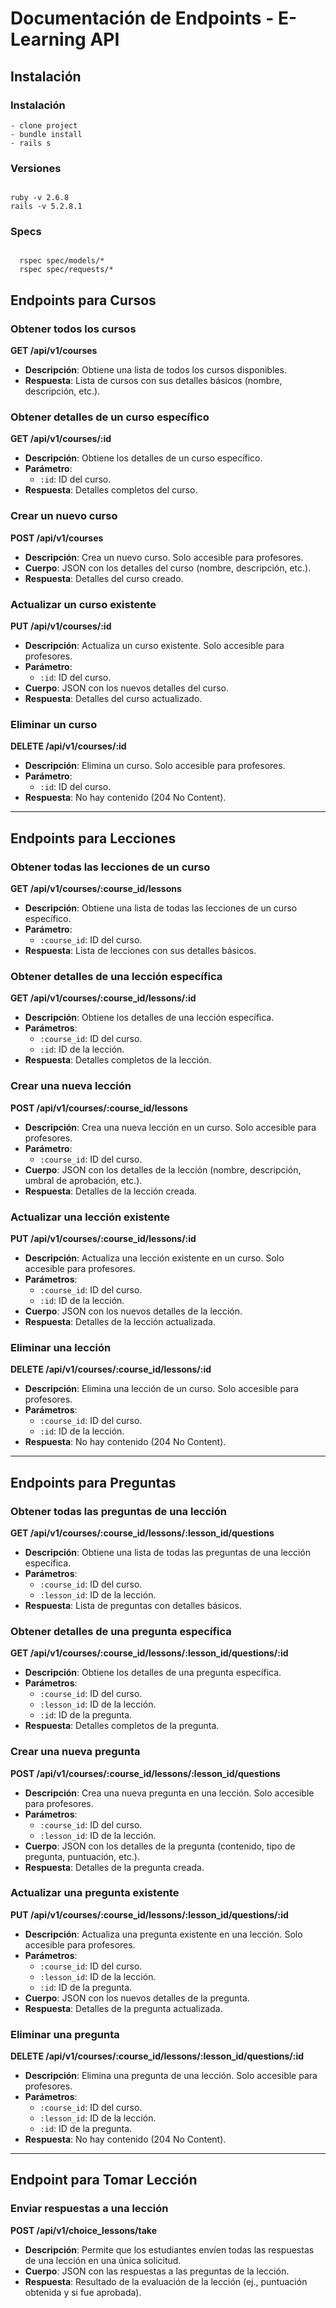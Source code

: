 # Documentación de Endpoints - E-Learning API

## Instalación

### Instalación 
```
- clone project 
- bundle install
- rails s 
```

### Versiones 
```

ruby -v 2.6.8
rails -v 5.2.8.1
```

### Specs
```

  rspec spec/models/*
  rspec spec/requests/*  
```


## Endpoints para Cursos

### Obtener todos los cursos
**GET /api/v1/courses**

- **Descripción**: Obtiene una lista de todos los cursos disponibles.
- **Respuesta**: Lista de cursos con sus detalles básicos (nombre, descripción, etc.).

### Obtener detalles de un curso específico
**GET /api/v1/courses/:id**

- **Descripción**: Obtiene los detalles de un curso específico.
- **Parámetro**:
  - `:id`: ID del curso.
- **Respuesta**: Detalles completos del curso.

### Crear un nuevo curso
**POST /api/v1/courses**

- **Descripción**: Crea un nuevo curso. Solo accesible para profesores.
- **Cuerpo**: JSON con los detalles del curso (nombre, descripción, etc.).
- **Respuesta**: Detalles del curso creado.

### Actualizar un curso existente
**PUT /api/v1/courses/:id**

- **Descripción**: Actualiza un curso existente. Solo accesible para profesores.
- **Parámetro**:
  - `:id`: ID del curso.
- **Cuerpo**: JSON con los nuevos detalles del curso.
- **Respuesta**: Detalles del curso actualizado.

### Eliminar un curso
**DELETE /api/v1/courses/:id**

- **Descripción**: Elimina un curso. Solo accesible para profesores.
- **Parámetro**:
  - `:id`: ID del curso.
- **Respuesta**: No hay contenido (204 No Content).

---

## Endpoints para Lecciones

### Obtener todas las lecciones de un curso
**GET /api/v1/courses/:course_id/lessons**

- **Descripción**: Obtiene una lista de todas las lecciones de un curso específico.
- **Parámetro**:
  - `:course_id`: ID del curso.
- **Respuesta**: Lista de lecciones con sus detalles básicos.

### Obtener detalles de una lección específica
**GET /api/v1/courses/:course_id/lessons/:id**

- **Descripción**: Obtiene los detalles de una lección específica.
- **Parámetros**:
  - `:course_id`: ID del curso.
  - `:id`: ID de la lección.
- **Respuesta**: Detalles completos de la lección.

### Crear una nueva lección
**POST /api/v1/courses/:course_id/lessons**

- **Descripción**: Crea una nueva lección en un curso. Solo accesible para profesores.
- **Parámetro**:
  - `:course_id`: ID del curso.
- **Cuerpo**: JSON con los detalles de la lección (nombre, descripción, umbral de aprobación, etc.).
- **Respuesta**: Detalles de la lección creada.

### Actualizar una lección existente
**PUT /api/v1/courses/:course_id/lessons/:id**

- **Descripción**: Actualiza una lección existente en un curso. Solo accesible para profesores.
- **Parámetros**:
  - `:course_id`: ID del curso.
  - `:id`: ID de la lección.
- **Cuerpo**: JSON con los nuevos detalles de la lección.
- **Respuesta**: Detalles de la lección actualizada.

### Eliminar una lección
**DELETE /api/v1/courses/:course_id/lessons/:id**

- **Descripción**: Elimina una lección de un curso. Solo accesible para profesores.
- **Parámetros**:
  - `:course_id`: ID del curso.
  - `:id`: ID de la lección.
- **Respuesta**: No hay contenido (204 No Content).

---

## Endpoints para Preguntas

### Obtener todas las preguntas de una lección
**GET /api/v1/courses/:course_id/lessons/:lesson_id/questions**

- **Descripción**: Obtiene una lista de todas las preguntas de una lección específica.
- **Parámetros**:
  - `:course_id`: ID del curso.
  - `:lesson_id`: ID de la lección.
- **Respuesta**: Lista de preguntas con detalles básicos.

### Obtener detalles de una pregunta específica
**GET /api/v1/courses/:course_id/lessons/:lesson_id/questions/:id**

- **Descripción**: Obtiene los detalles de una pregunta específica.
- **Parámetros**:
  - `:course_id`: ID del curso.
  - `:lesson_id`: ID de la lección.
  - `:id`: ID de la pregunta.
- **Respuesta**: Detalles completos de la pregunta.

### Crear una nueva pregunta
**POST /api/v1/courses/:course_id/lessons/:lesson_id/questions**

- **Descripción**: Crea una nueva pregunta en una lección. Solo accesible para profesores.
- **Parámetros**:
  - `:course_id`: ID del curso.
  - `:lesson_id`: ID de la lección.
- **Cuerpo**: JSON con los detalles de la pregunta (contenido, tipo de pregunta, puntuación, etc.).
- **Respuesta**: Detalles de la pregunta creada.

### Actualizar una pregunta existente
**PUT /api/v1/courses/:course_id/lessons/:lesson_id/questions/:id**

- **Descripción**: Actualiza una pregunta existente en una lección. Solo accesible para profesores.
- **Parámetros**:
  - `:course_id`: ID del curso.
  - `:lesson_id`: ID de la lección.
  - `:id`: ID de la pregunta.
- **Cuerpo**: JSON con los nuevos detalles de la pregunta.
- **Respuesta**: Detalles de la pregunta actualizada.

### Eliminar una pregunta
**DELETE /api/v1/courses/:course_id/lessons/:lesson_id/questions/:id**

- **Descripción**: Elimina una pregunta de una lección. Solo accesible para profesores.
- **Parámetros**:
  - `:course_id`: ID del curso.
  - `:lesson_id`: ID de la lección.
  - `:id`: ID de la pregunta.
- **Respuesta**: No hay contenido (204 No Content).

---

## Endpoint para Tomar Lección

### Enviar respuestas a una lección
**POST /api/v1/choice_lessons/take**

- **Descripción**: Permite que los estudiantes envíen todas las respuestas de una lección en una única solicitud.
- **Cuerpo**: JSON con las respuestas a las preguntas de la lección.
- **Respuesta**: Resultado de la evaluación de la lección (ej., puntuación obtenida y si fue aprobada).
